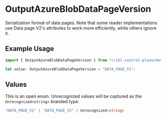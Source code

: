 # OutputAzureBlobDataPageVersion

Serialization format of data pages. Note that some reader implementations use Data page V2's attributes to work more efficiently, while others ignore it.

## Example Usage

```typescript
import { OutputAzureBlobDataPageVersion } from "cribl-control-plane/models";

let value: OutputAzureBlobDataPageVersion = "DATA_PAGE_V1";
```

## Values

This is an open enum. Unrecognized values will be captured as the `Unrecognized<string>` branded type.

```typescript
"DATA_PAGE_V1" | "DATA_PAGE_V2" | Unrecognized<string>
```